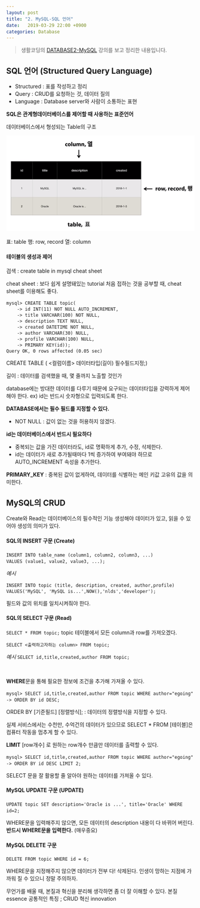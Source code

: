 ```yaml
---
layout: post
title: "2. MySQL-SQL 언어"
date:   2019-03-29 22:00 +0900
categories: Database
---
```


> 생활코딩의 [DATABASE2-MySQL](https://opentutorials.org/course/3161) 강의를 보고 정리한 내용입니다.

## SQL 언어 (Structured Query Language)

* Structured : 표를 작성하고 정리
* Query : CRUD를 요청하는 것, 데이터 질의
* Language : Database server와 사람이 소통하는 표현

**SQL은 관계형데이터베이스를 제어할 때 사용하는 표준언어**


데이터베이스에서 형성되는 Table의 구조

<img src="/_assets/images/table.png">

표: table
행: row, record
열: column


#### 테이블의 생성과 제어

검색 : create table in mysql cheat sheet

cheat sheet : 보다 쉽게 설명돼있는 tutorial
처음 접하는 것을 공부할 때, cheat sheet를 이용해도 좋다.

```
mysql> CREATE TABLE topic(
    -> id INT(11) NOT NULL AUTO_INCREMENT,
    -> title VARCHAR(100) NOT NULL,
    -> description TEXT NULL,
    -> created DATETIME NOT NULL,
    -> author VARCHAR(30) NULL,
    -> profile VARCHAR(100) NULL,
    -> PRIMARY KEY(id));
Query OK, 0 rows affected (0.05 sec)
```

CREATE TABLE (
	 <컬럼이름> 데이터타입(길이) 필수필드지정;)

  길이 : 데이터를 검색했을 때, 몇 줄까지 노출할 것인가


database에는 방대한 데이터를 다루기 때문에 요구되는 데이터타입을 강력하게 제어해야 한다.
ex) id는 반드시 숫자형으로 입력되도록 한다.


**DATABASE에서는 필수 필드를 지정할 수 있다.**
-  NOT NULL
	: 값이 없는 것을 허용하지 않겠다.

**id는 데이터베이스에서 반드시 필요하다**
 - 중복되는 값을 가진 데이터라도, id로 명확하게 추가, 수정, 삭제한다.
 - id는 데이터가 새로 추가될때마다 1씩 증가하여 부여돼야 하므로 AUTO_INCREMENT 속성을 추가한다.

**PRIMARY_KEY**
 : 중복된 값이 없게하여, 데이터를 식별하는 메인 키값
	고유의 값을 의미한다.




## MySQL의 CRUD

Create와 Read는 데이터베이스의 필수적인 기능
생성해야 데이터가 있고, 읽을 수 있어야 생성의 의미가 있다.

#### SQL의 INSERT 구문 (Create)

`INSERT INTO table_name (column1, column2, column3, ...)
VALUES (value1, value2, value3, ...);`

_예시_
```{.sql}
INSERT INTO topic (title, description, created, author,profile) VALUES('MySQL', 'MySQL is...',NOW(),'nlds','developer');
```

필드와 값의 위치를 일치시켜줘야 한다.


#### SQL의 SELECT 구문 (Read)

`SELECT * FROM topic;`
topic 테이블에서 모든 column과 row를 가져오겠다.


`SELECT <출력하고자하는 column> FROM topic;`

_예시_
`SELECT id,title,created,author FROM topic;`

<br>

**WHERE**문을 통해 필요한 정보에 조건을 추가해 가져올 수 있다.

`mysql> SELECT id,title,created,author FROM topic WHERE author="egoing"
    -> ORDER BY id DESC;`

ORDER BY [기준필드] [정렬방식];
: 데이터의 정렬방식을 지정할 수 있다.



실제 서비스에서는 수천만, 수억건의 데이터가 있으므로 SELECT * FROM [테이블]은
컴퓨터 작동을 멈추게 할 수 있다.

**LIMIT** [row개수] 로 원하는 row개수 만큼만 데이터를 출력할 수 있다.

`mysql> SELECT id,title,created,author FROM topic WHERE author="egoing"
    -> ORDER BY id DESC LIMIT 2;`


SELECT 문을 잘 활용할 줄 알아야 원하는 데이터를 가져올 수 있다.


#### MySQL UPDATE 구문 (UPDATE)

 `UPDATE topic SET description='Oracle is ...', title='Oracle' WHERE id=2;`

WHERE문을 입력해주지 않으면, 모든 데이터의 description 내용이 다 바뀌어 버린다.
**반드시 WHERE문을 입력한다.** (매우중요)

#### MySQL DELETE 구문

`DELETE FROM topic WHERE id = 6;`

WHERE문을 지정해주지 않으면 데이터가 전부 다! 삭제된다.
인생이 망하는 지점에 가까워 질 수 있으니 정말 주의하자.


무언가를 배울 때, 본질과 혁신을 분리해 생각하면 좀 더 잘 이해할 수 있다.
본질 essence 공통적인 특징 ; CRUD
혁신 innovation

